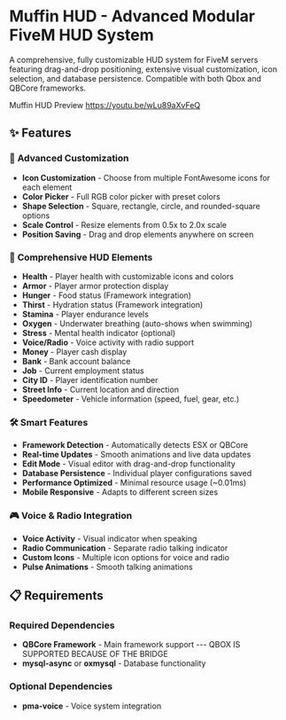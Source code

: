 # Muffin HUD - Advanced Modular FiveM HUD System

A comprehensive, fully customizable HUD system for FiveM servers featuring drag-and-drop positioning, extensive visual customization, icon selection, and database persistence. Compatible with both Qbox and QBCore frameworks.

Muffin HUD Preview https://youtu.be/wLu89aXvFeQ

## ✨ Features

### 🎨 **Advanced Customization**
- **Icon Customization** - Choose from multiple FontAwesome icons for each element
- **Color Picker** - Full RGB color picker with preset colors
- **Shape Selection** - Square, rectangle, circle, and rounded-square options
- **Scale Control** - Resize elements from 0.5x to 2.0x scale
- **Position Saving** - Drag and drop elements anywhere on screen

### 🎯 **Comprehensive HUD Elements**
- **Health** - Player health with customizable icons and colors
- **Armor** - Player armor protection display
- **Hunger** - Food status (Framework integration)
- **Thirst** - Hydration status (Framework integration)
- **Stamina** - Player endurance levels
- **Oxygen** - Underwater breathing (auto-shows when swimming)
- **Stress** - Mental health indicator (optional)
- **Voice/Radio** - Voice activity with radio support
- **Money** - Player cash display
- **Bank** - Bank account balance
- **Job** - Current employment status
- **City ID** - Player identification number
- **Street Info** - Current location and direction
- **Speedometer** - Vehicle information (speed, fuel, gear, etc.)

### 🛠 **Smart Features**
- **Framework Detection** - Automatically detects ESX or QBCore
- **Real-time Updates** - Smooth animations and live data updates
- **Edit Mode** - Visual editor with drag-and-drop functionality
- **Database Persistence** - Individual player configurations saved
- **Performance Optimized** - Minimal resource usage (~0.01ms)
- **Mobile Responsive** - Adapts to different screen sizes

### 🎮 **Voice & Radio Integration**
- **Voice Activity** - Visual indicator when speaking
- **Radio Communication** - Separate radio talking indicator
- **Custom Icons** - Multiple icon options for voice and radio
- **Pulse Animations** - Smooth talking animations

## 📋 Requirements

### Required Dependencies
- **QBCore Framework** - Main framework support --- QBOX IS SUPPORTED BECAUSE OF THE BRIDGE
- **mysql-async** or **oxmysql** - Database functionality

### Optional Dependencies
- **pma-voice** - Voice system integration
